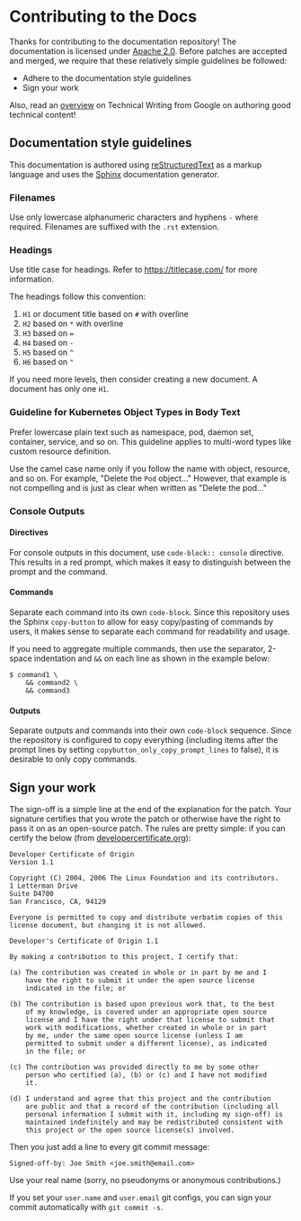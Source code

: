 # Contributing to the Docs

Thanks for contributing to the documentation repository! The documentation is licensed under [Apache 2.0](https://www.apache.org/licenses/LICENSE-2.0). Before
patches are accepted and merged, we require that these relatively simple guidelines be followed:
* Adhere to the documentation style guidelines
* Sign your work

Also, read an [overview](https://developers.google.com/tech-writing/overview) on Technical Writing from Google on authoring good technical content!

## Documentation style guidelines

This documentation is authored using [reStructuredText](http://docutils.sourceforge.net/rst.html) as a markup language and uses the
[Sphinx](https://www.sphinx-doc.org/en/master/) documentation generator.

### Filenames

Use only lowercase alphanumeric characters and hyphens `-` where required. Filenames are suffixed with the `.rst` extension.

### Headings

Use title case for headings.
Refer to https://titlecase.com/ for more information.

The headings follow this convention:

1. `H1` or document title based on `#` with overline
1. `H2` based on `*` with overline
1. `H3` based on `=`
1. `H4` based on `-`
1. `H5` based on `^`
1. `H6` based on `"`

If you need more levels, then consider creating a new document. A document has only one `H1`.

### Guideline for Kubernetes Object Types in Body Text

Prefer lowercase plain text such as namespace, pod, daemon set, container, service, and so on.
This guideline applies to multi-word types like custom resource definition.

Use the camel case name only if you follow the name with object, resource, and so on.
For example, "Delete the ``Pod`` object..."
However, that example is not compelling and is just as clear when written as "Delete the pod..."

### Console Outputs

#### Directives

For console outputs in this document, use `code-block:: console` directive. This results in a red prompt, which makes it easy to distinguish between the prompt
and the command.

#### Commands

Separate each command into its own `code-block`. Since this repository uses the Sphinx `copy-button` to allow for easy copy/pasting of commands
by users, it makes sense to separate each command for readability and usage.

If you need to aggregate multiple commands, then use the separator, 2-space indentation and `&&` on each line as shown in the example below:
```console
$ command1 \
    && command2 \
    && command3
```

#### Outputs

Separate outputs and commands into their own `code-block` sequence. Since the repository is configured to copy everything (including items after the prompt lines by
setting `copybutton_only_copy_prompt_lines` to false), it is desirable to only copy commands.

## Sign your work

The sign-off is a simple line at the end of the explanation for the patch. Your
signature certifies that you wrote the patch or otherwise have the right to pass
it on as an open-source patch. The rules are pretty simple: if you can certify
the below (from [developercertificate.org](http://developercertificate.org/)):

```
Developer Certificate of Origin
Version 1.1

Copyright (C) 2004, 2006 The Linux Foundation and its contributors.
1 Letterman Drive
Suite D4700
San Francisco, CA, 94129

Everyone is permitted to copy and distribute verbatim copies of this
license document, but changing it is not allowed.

Developer's Certificate of Origin 1.1

By making a contribution to this project, I certify that:

(a) The contribution was created in whole or in part by me and I
    have the right to submit it under the open source license
    indicated in the file; or

(b) The contribution is based upon previous work that, to the best
    of my knowledge, is covered under an appropriate open source
    license and I have the right under that license to submit that
    work with modifications, whether created in whole or in part
    by me, under the same open source license (unless I am
    permitted to submit under a different license), as indicated
    in the file; or

(c) The contribution was provided directly to me by some other
    person who certified (a), (b) or (c) and I have not modified
    it.

(d) I understand and agree that this project and the contribution
    are public and that a record of the contribution (including all
    personal information I submit with it, including my sign-off) is
    maintained indefinitely and may be redistributed consistent with
    this project or the open source license(s) involved.
```

Then you just add a line to every git commit message:

    Signed-off-by: Joe Smith <joe.smith@email.com>

Use your real name (sorry, no pseudonyms or anonymous contributions.)

If you set your `user.name` and `user.email` git configs, you can sign your
commit automatically with `git commit -s`.
